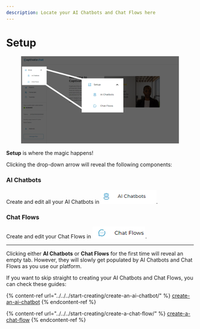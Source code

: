 ```yaml
---
description: Locate your AI Chatbots and Chat Flows here
---
```


# Setup

<figure><img src="../../../.gitbook/assets/image (258).png" alt=""><figcaption></figcaption></figure>

**Setup** is where the magic happens!

Clicking the drop-down arrow will reveal the following components:

### AI Chatbots

Create and edit all your AI Chatbots in  ![](<../../../.gitbook/assets/image (257).png>).

### Chat Flows

Create and edit your Chat Flows in  ![](<../../../.gitbook/assets/image (4) (1) (1) (1).png>).&#x20;

***

Clicking either **AI Chatbots** or **Chat Flows** for the first time will reveal an empty tab. However, they will slowly get populated by AI Chatbots and Chat Flows as you use our platform.&#x20;

If you want to skip straight to creating your AI Chatbots and Chat Flows, you can check these guides:

{% content-ref url="../../../start-creating/create-an-ai-chatbot/" %}
[create-an-ai-chatbot](../../../start-creating/create-an-ai-chatbot/)
{% endcontent-ref %}

{% content-ref url="../../../start-creating/create-a-chat-flow/" %}
[create-a-chat-flow](../../../start-creating/create-a-chat-flow/)
{% endcontent-ref %}
